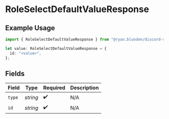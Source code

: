 # RoleSelectDefaultValueResponse

## Example Usage

```typescript
import { RoleSelectDefaultValueResponse } from "@ryan.blunden/discord-sdk/models/components";

let value: RoleSelectDefaultValueResponse = {
  id: "<value>",
};
```

## Fields

| Field              | Type               | Required           | Description        |
| ------------------ | ------------------ | ------------------ | ------------------ |
| `type`             | *string*           | :heavy_check_mark: | N/A                |
| `id`               | *string*           | :heavy_check_mark: | N/A                |